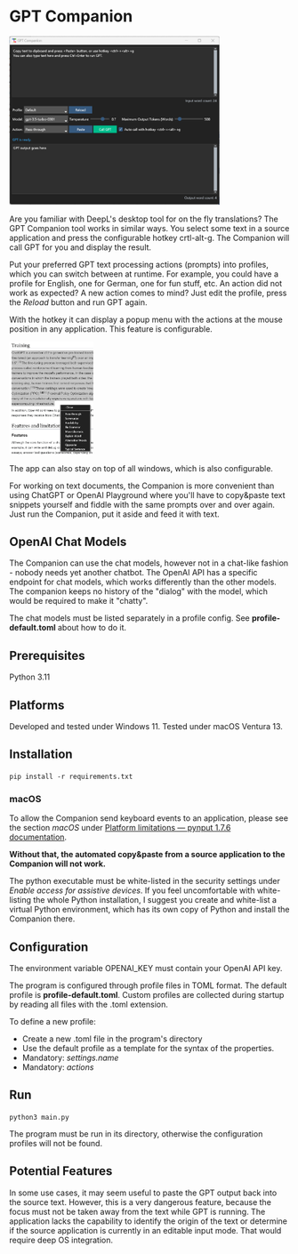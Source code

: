 # GPT Companion

<img alt="Companion App" src="doc/app.png" width="75%" height="75%"/>

Are you familiar with DeepL's desktop tool for on the fly translations?
The GPT Companion tool works in similar ways. You select some text in a source
application and press the configurable hotkey crtl-alt-g. The Companion will
call GPT for you and display the result.

Put your preferred GPT text processing actions (prompts) into profiles, which you can switch between at runtime.
For example, you could have a profile for English, one for German, one for fun stuff, etc.
An action did not work as expected? A new action comes to mind? Just edit the profile, press the _Reload_ button and run GPT again.

With the hotkey it can display a popup menu with the actions at the
mouse position in any application. This feature is configurable.

<img alt="action popup" src="doc/popup.png" width="30%" height="30%"/>

The app can also stay on top of all windows, which is also configurable.

For working on text documents, the Companion is more convenient than using ChatGPT or OpenAI Playground
where you'll have to copy&paste text snippets yourself and fiddle with the
same prompts over and over again. Just run the Companion, put it aside and feed it with text.

## OpenAI Chat Models

The Companion can use the chat models, however not in a chat-like fashion -  nobody needs yet another chatbot. 
The OpenAI API has a specific endpoint for chat models, which works differently than the other models.
The companion keeps no history of the "dialog" with the model, which would be required to make it "chatty".

The chat models must be listed separately in a profile config. See __profile-default.toml__ about how to do it.

## Prerequisites

Python 3.11

## Platforms

Developed and tested under Windows 11. Tested under macOS Ventura 13.

## Installation

`pip install -r requirements.txt`

### macOS
To allow the Companion send keyboard events to an application, please see the section _macOS_ under [Platform limitations — pynput 1.7.6 documentation](https://pynput.readthedocs.io/en/latest/limitations.html). 

**Without that, the automated copy&paste from a source application to the Companion will not work.**

The python executable must be white-listed in the security settings under _Enable access for assistive devices_.
If you feel uncomfortable with white-listing the whole Python installation,
I suggest you create and white-list a virtual Python environment, which has its own copy of Python 
and install the Companion there.

## Configuration

The environment variable OPENAI_KEY must contain your OpenAI API key.

The program is configured through profile files in TOML format. The default profile is **profile-default.toml**.
Custom profiles are collected during startup by reading all files with the .toml extension.

To define a new profile:

* Create a new .toml file in the program's directory
* Use the default profile as a template for the syntax of the properties.
* Mandatory: *settings.name*
* Mandatory: *actions*

## Run

`python3 main.py`

The program must be run in its directory, otherwise the configuration profiles will not be found.

## Potential Features

In some use cases, it may seem useful to paste the GPT output back into the source text.
However, this is a very dangerous feature, because the focus must not be taken away
from the text while GPT is running.
The application lacks the capability to identify the origin of the text or determine 
if the source application is currently in an editable input mode. That would require deep OS integration. 


